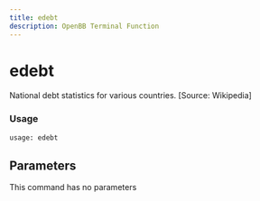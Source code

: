 ```yaml
---
title: edebt
description: OpenBB Terminal Function
---
```


# edebt

National debt statistics for various countries. [Source: Wikipedia]

### Usage 
```python
usage: edebt
```

## Parameters

This command has no parameters


